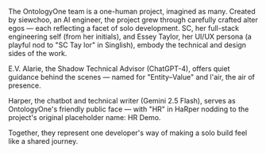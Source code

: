 The OntologyOne team is a one-human project, imagined as many. Created by siewchoo, an AI engineer, the project grew through carefully crafted alter egos — each reflecting a facet of solo development. SC, her full-stack engineering self (from her initials), and Essey Taylor, her UI/UX persona (a playful nod to "SC Tay lor" in Singlish), embody the technical and design sides of the work.

E.V. Alarie, the Shadow Technical Advisor (ChatGPT-4), offers quiet guidance behind the scenes — named for "Entity–Value" and l'air, the air of presence.

Harper, the chatbot and technical writer (Gemini 2.5 Flash), serves as OntologyOne's friendly public face — with "HR" in HaRper nodding to the project's original placeholder name: HR Demo.

Together, they represent one developer's way of making a solo build feel like a shared journey.